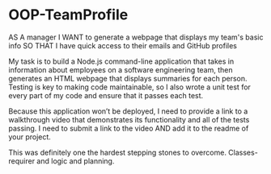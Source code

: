 # OOP-TeamProfile

AS A manager
I WANT to generate a webpage that displays my team's basic info
SO THAT I have quick access to their emails and GitHub profiles


My task is to build a Node.js command-line application that takes in information about employees on a software engineering team, then generates an HTML webpage that displays summaries for each person. Testing is key to making code maintainable, so I also wrote a unit test for every part of my code and ensure that it passes each test.

Because this application won’t be deployed, I need to provide a link to a walkthrough video that demonstrates its functionality and all of the tests passing. I need to submit a link to the video AND add it to the readme of your project.


This was definitely one the hardest stepping stones to overcome.
Classes-
requirer
and logic and planning.